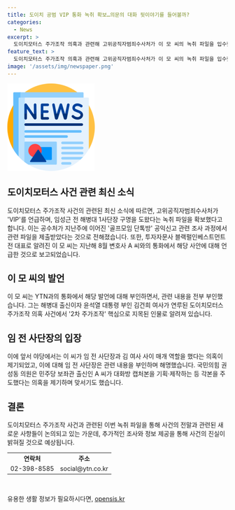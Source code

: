 ```yaml
---
title: 도이치 공범 VIP 통화 녹취 확보…의문의 대화 뒷이야기를 들어볼까?
categories:
  - News
excerpt: >
  도이치모터스 주가조작 의혹과 관련해 고위공직자범죄수사처가 이 모 씨의 녹취 파일을 입수했다. 이 씨는 임전 사단장과의 대화에서 VIP에게 언급하며 도움을 요청한 것으로 전해졌다. 이에 대해 이 씨는 모든 내용을 부인했으며, 국민의힘 의원은 A 씨의 행동에 의문을 제기했다. 해당 파일은 골프모임 단톡방을 공익신고한 변호사 A 씨로부터 제출되었다고 한다.
feature_text: >
  도이치모터스 주가조작 의혹과 관련해 고위공직자범죄수사처가 이 모 씨의 녹취 파일을 입수했다. 이 씨는 임전 사단장과의 대화에서 VIP에게 언급하며 도움을 요청한 것으로 전해졌다. 이에 대해 이 씨는 모든 내용을 부인했으며, 국민의힘 의원은 A 씨의 행동에 의문을 제기했다. 해당 파일은 골프모임 단톡방을 공익신고한 변호사 A 씨로부터 제출되었다고 한다.
image: '/assets/img/newspaper.png'
---
```


<p><img src="/assets/img/newspaper.png" alt="kimp 속보" /></p>

<h2 data-ke-size="size26">도이치모터스 사건 관련 최신 소식</h2>

<p data-ke-size="size16">도이치모터스 주가조작 사건의 관련된 최신 소식에 따르면, 고위공직자범죄수사처가 'VIP'를 언급하며, 임성근 전 해병대 1사단장 구명을 도왔다는 녹취 파일을 확보했다고 합니다. 이는 공수처가 지난주에 이어진 '골프모임 단톡방' 공익신고 관련 조사 과정에서 관련 파일을 제출받았다는 것으로 전해졌습니다. 또한, 투자자문사 블랙펄인베스트먼트 전 대표로 알려진 이 모 씨는 지난해 8월 변호사 A 씨와의 통화에서 해당 사안에 대해 언급한 것으로 보고되었습니다.</p>

<h2 data-ke-size="size26">이 모 씨의 발언</h2>

<p data-ke-size="size16">이 모 씨는 YTN과의 통화에서 해당 발언에 대해 부인하면서, 관련 내용을 전부 부인했습니다. 그는 해병대 출신이자 윤석열 대통령 부인 김건희 여사가 연루된 도이치모터스 주가조작 의혹 사건에서 '2차 주가조작' 핵심으로 지목된 인물로 알려져 있습니다.</p>

<h2 data-ke-size="size26">임 전 사단장의 입장</h2>

<p data-ke-size="size16">이에 앞서 야당에서는 이 씨가 임 전 사단장과 김 여사 사이 매개 역할을 했다는 의혹이 제기되었고, 이에 대해 임 전 사단장은 관련 내용을 부인하며 해명했습니다. 국민의힘 권성동 의원은 민주당 보좌관 출신인 A 씨가 대화방 캡처본을 기획·제작하는 등 각본을 주도했다는 의혹을 제기하며 맞서기도 했습니다.</p>

<h2 data-ke-size="size26">결론</h2>

<p data-ke-size="size16">도이치모터스 주가조작 사건과 관련된 이번 녹취 파일을 통해 사건의 전말과 관련된 새로운 사항들이 논의되고 있는 가운데, 추가적인 조사와 정보 제공을 통해 사건의 진실이 밝혀질 것으로 예상됩니다.</p>

<table>
<tbody>
<tr>
<td style="text-align: center; height: 17px;"><b>연락처</b></td>
<td style="text-align: center; height: 17px;"><b>주소</b></td>
</tr>
<tr>
<td style="text-align: center; height: 17px;">02-398-8585</td>
<td style="text-align: center; height: 17px;">social@ytn.co.kr</td>
</tr>
</tbody>
</table>

<p data-ke-size="size16">&nbsp;</p>
유용한 생활 정보가 필요하시다면, <a href="https://opensis.kr" rel="dofollow">opensis.kr</a>


